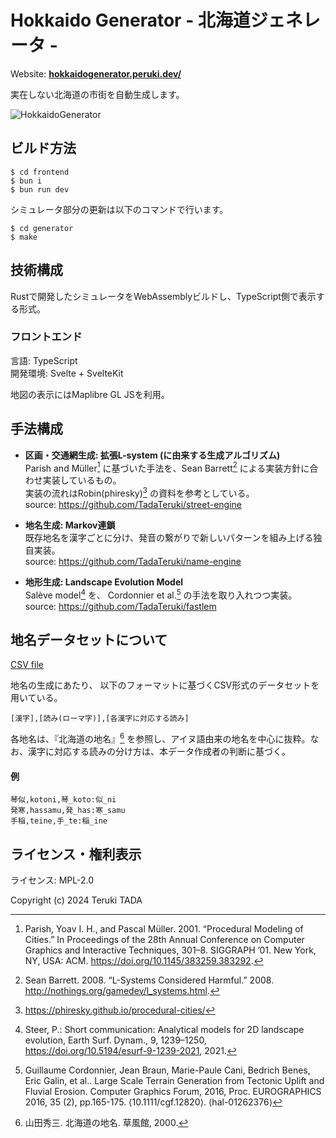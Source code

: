 # Hokkaido Generator - 北海道ジェネレータ -

Website: **[hokkaidogenerator.peruki.dev/](https://hokkaidogenerator.peruki.dev/)**

実在しない北海道の市街を自動生成します。

![HokkaidoGenerator](https://github.com/TadaTeruki/HokkaidoGenerator/assets/69315285/40685a5f-f91d-48a5-8551-54113ee9044d)

## ビルド方法

```
$ cd frontend
$ bun i
$ bun run dev
```

シミュレータ部分の更新は以下のコマンドで行います。

```
$ cd generator
$ make
```

## 技術構成

Rustで開発したシミュレータをWebAssemblyビルドし、TypeScript側で表示する形式。

### フロントエンド

言語: TypeScript <br>
開発環境: Svelte + SvelteKit <br>

地図の表示にはMaplibre GL JSを利用。

## 手法構成

- **区画・交通網生成: 拡張L-system (に由来する生成アルゴリズム)**<br>
Parish and Müller[^pm] に基づいた手法を、Sean Barrett[^barrett] による実装方針に合わせ実装しているもの。<br>
実装の流れはRobin(phiresky)[^phi] の資料を参考としている。<br>
source: https://github.com/TadaTeruki/street-engine

[^pm]: Parish, Yoav I. H., and Pascal Müller. 2001. “Procedural Modeling of Cities.” In Proceedings of the 28th Annual Conference on Computer Graphics and Interactive Techniques, 301–8. SIGGRAPH ’01. New York, NY, USA: ACM. https://doi.org/10.1145/383259.383292. 

[^barrett]: Sean Barrett. 2008. “L-Systems Considered Harmful.” 2008. http://nothings.org/gamedev/l_systems.html. 

[^phi]: https://phiresky.github.io/procedural-cities/

- **地名生成: Markov連鎖**<br>
既存地名を漢字ごとに分け、発音の繋がりで新しいパターンを組み上げる独自実装。<br>
source: https://github.com/TadaTeruki/name-engine

- **地形生成: Landscape Evolution Model**<br>
Salève model[^analytical] を、 Cordonnier et al.[^large] の手法を取り入れつつ実装。<br>
source: https://github.com/TadaTeruki/fastlem

[^analytical]: Steer, P.: Short communication: Analytical models for 2D landscape evolution, Earth Surf. Dynam., 9, 1239–1250, https://doi.org/10.5194/esurf-9-1239-2021, 2021.

[^large]: Guillaume Cordonnier, Jean Braun, Marie-Paule Cani, Bedrich Benes, Eric Galin, et al.. Large Scale Terrain Generation from Tectonic Uplift and Fluvial Erosion. Computer Graphics Forum, 2016, Proc. EUROGRAPHICS 2016, 35 (2), pp.165-175. ⟨10.1111/cgf.12820⟩. ⟨hal-01262376⟩

## 地名データセットについて

[CSV file](https://github.com/TadaTeruki/HokkaidoGenerator/blob/main/dogen-frontend/static/dataset/placenames.csv)

地名の生成にあたり、
以下のフォーマットに基づくCSV形式のデータセットを用いている。

```
[漢字],[読み(ローマ字)],[各漢字に対応する読み]
```

各地名は、『北海道の地名』[^1] を参照し、アイヌ語由来の地名を中心に抜粋。なお、漢字に対応する読みの分け方は、本データ作成者の判断に基づく。

#### 例

```
琴似,kotoni,琴_koto:似_ni
発寒,hassamu,発_has:寒_samu
手稲,teine,手_te:稲_ine
```

[^1]: 山田秀三. 北海道の地名. 草風館, 2000.

## ライセンス・権利表示

ライセンス: MPL-2.0

Copyright (c) 2024 Teruki TADA
